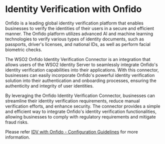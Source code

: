 # Identity Verification with Onfido

Onfido is a leading global identity verification platform that enables businesses to verify the identities of their
users in a secure and efficient manner. The Onfido platform utilizes advanced AI and machine learning technologies to
verify various types of identity documents, such as passports, driver's licenses, and national IDs, as well as perform
facial biometric checks.

The WSO2 Onfido Identity Verification Connector is an integration that allows users of the WSO2 Identity Server to
seamlessly integrate Onfido's identity verification capabilities into their applications. With this connector,
businesses can easily incorporate Onfido's powerful identity verification solution into their authentication and
onboarding processes, ensuring the authenticity and integrity of user identities.

By leveraging the Onfido Identity Verification Connector, businesses can streamline their identity verification 
requirements, reduce manual verification efforts, and enhance security. The connector provides a simple and efficient 
way to integrate Onfido's identity verification functionalities, allowing businesses to comply with regulatory 
requirements and mitigate fraud risks.

Please refer [IDV with Onfido - Configuration Guidelines](docs/README.md) for more information.
